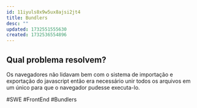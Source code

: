 ```yaml
---
id: 11iyuls8x9w5ux8ajsi2jt4
title: Bundlers
desc: ""
updated: 1732551555630
created: 1732536554896
---
```


## Qual problema resolvem?

Os navegadores não lidavam bem com o sistema de importação e exportação do javascript então era necessário unir todos os arquivos em um único para que o navegador pudesse executa-lo.

#SWE #FrontEnd #Bundlers
